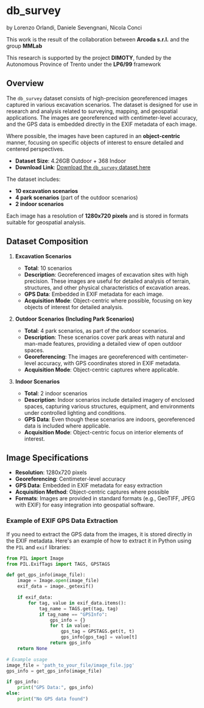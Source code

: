 # db_survey 
by
Lorenzo Orlandi,
Daniele Sevengnani,
Nicola Conci

This work is the result of the collaboration between **Arcoda s.r.l.** and the group **MMLab**

This research is supported by the project **DIMOTY**, funded by the Autonomous Province of Trento under the **LP6/99** framework


## Overview

The `db_survey` dataset consists of high-precision georeferenced images captured in various excavation scenarios. The dataset is designed for use in research and analysis related to surveying, mapping, and geospatial applications. The images are georeferenced with centimeter-level accuracy, and the GPS data is embedded directly in the EXIF metadata of each image.

Where possible, the images have been captured in an **object-centric** manner, focusing on specific objects of interest to ensure detailed and centered perspectives.

- **Dataset Size**: 4.26GB Outdoor + 368 Indoor
- **Download Link**: [Download the `db_survey` dataset here]([https://example.com/download](https://arcodagis-my.sharepoint.com/:f:/g/personal/giulia_bruscagin_arcoda_it/EhZJUU1lfvVPt_WiBi6QPBsBCAXuHMRH9rZFVhKyXPiU6w?e=5JuOyV)) 

The dataset includes:
- **10 excavation scenarios**
- **4 park scenarios** (part of the outdoor scenarios)
- **2 indoor scenarios**

Each image has a resolution of **1280x720 pixels** and is stored in formats suitable for geospatial analysis.

## Dataset Composition

1. **Excavation Scenarios**
   - **Total**: 10 scenarios
   - **Description**: Georeferenced images of excavation sites with high precision. These images are useful for detailed analysis of terrain, structures, and other physical characteristics of excavation areas.
   - **GPS Data**: Embedded in EXIF metadata for each image.
   - **Acquisition Mode**: Object-centric where possible, focusing on key objects of interest for detailed analysis.

2. **Outdoor Scenarios (Including Park Scenarios)**
   - **Total**: 4 park scenarios, as part of the outdoor scenarios.
   - **Description**: These scenarios cover park areas with natural and man-made features, providing a detailed view of open outdoor spaces.
   - **Georeferencing**: The images are georeferenced with centimeter-level accuracy, with GPS coordinates stored in EXIF metadata.
   - **Acquisition Mode**: Object-centric captures where applicable.

3. **Indoor Scenarios**
   - **Total**: 2 indoor scenarios
   - **Description**: Indoor scenarios include detailed imagery of enclosed spaces, capturing various structures, equipment, and environments under controlled lighting and conditions.
   - **GPS Data**: Even though these scenarios are indoors, georeferenced data is included where applicable.
   - **Acquisition Mode**: Object-centric focus on interior elements of interest.

## Image Specifications

- **Resolution**: 1280x720 pixels
- **Georeferencing**: Centimeter-level accuracy
- **GPS Data**: Embedded in EXIF metadata for easy extraction
- **Acquisition Method**: Object-centric captures where possible
- **Formats**: Images are provided in standard formats (e.g., GeoTIFF, JPEG with EXIF) for easy integration into geospatial software.

### Example of EXIF GPS Data Extraction

If you need to extract the GPS data from the images, it is stored directly in the EXIF metadata. Here's an example of how to extract it in Python using the `PIL` and `exif` libraries:

```python
from PIL import Image
from PIL.ExifTags import TAGS, GPSTAGS

def get_gps_info(image_file):
    image = Image.open(image_file)
    exif_data = image._getexif()

    if exif_data:
        for tag, value in exif_data.items():
            tag_name = TAGS.get(tag, tag)
            if tag_name == "GPSInfo":
                gps_info = {}
                for t in value:
                    gps_tag = GPSTAGS.get(t, t)
                    gps_info[gps_tag] = value[t]
                return gps_info
    return None

# Example usage
image_file = 'path_to_your_file/image_file.jpg'
gps_info = get_gps_info(image_file)

if gps_info:
    print("GPS Data:", gps_info)
else:
    print("No GPS data found")
